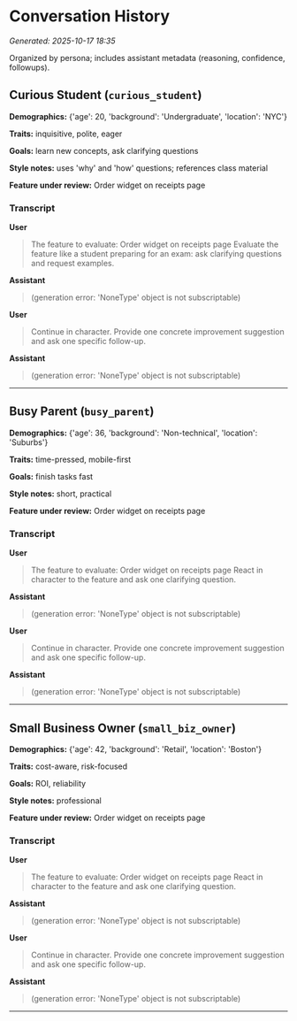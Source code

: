 # Conversation History
_Generated: 2025-10-17 18:35_

Organized by persona; includes assistant metadata (reasoning, confidence, followups).

## Curious Student (`curious_student`)

**Demographics:** {'age': 20, 'background': 'Undergraduate', 'location': 'NYC'}

**Traits:** inquisitive, polite, eager

**Goals:** learn new concepts, ask clarifying questions

**Style notes:** uses 'why' and 'how' questions; references class material

**Feature under review:** Order widget on receipts page

### Transcript

**User**
> The feature to evaluate: Order widget on receipts page
> Evaluate the feature like a student preparing for an exam: ask clarifying questions and request examples.

**Assistant**
> (generation error: 'NoneType' object is not subscriptable)

**User**
> Continue in character. Provide one concrete improvement suggestion and ask one specific follow-up.

**Assistant**
> (generation error: 'NoneType' object is not subscriptable)


---

## Busy Parent (`busy_parent`)

**Demographics:** {'age': 36, 'background': 'Non-technical', 'location': 'Suburbs'}

**Traits:** time-pressed, mobile-first

**Goals:** finish tasks fast

**Style notes:** short, practical

**Feature under review:** Order widget on receipts page

### Transcript

**User**
> The feature to evaluate: Order widget on receipts page
> React in character to the feature and ask one clarifying question.

**Assistant**
> (generation error: 'NoneType' object is not subscriptable)

**User**
> Continue in character. Provide one concrete improvement suggestion and ask one specific follow-up.

**Assistant**
> (generation error: 'NoneType' object is not subscriptable)


---

## Small Business Owner (`small_biz_owner`)

**Demographics:** {'age': 42, 'background': 'Retail', 'location': 'Boston'}

**Traits:** cost-aware, risk-focused

**Goals:** ROI, reliability

**Style notes:** professional

**Feature under review:** Order widget on receipts page

### Transcript

**User**
> The feature to evaluate: Order widget on receipts page
> React in character to the feature and ask one clarifying question.

**Assistant**
> (generation error: 'NoneType' object is not subscriptable)

**User**
> Continue in character. Provide one concrete improvement suggestion and ask one specific follow-up.

**Assistant**
> (generation error: 'NoneType' object is not subscriptable)


---
